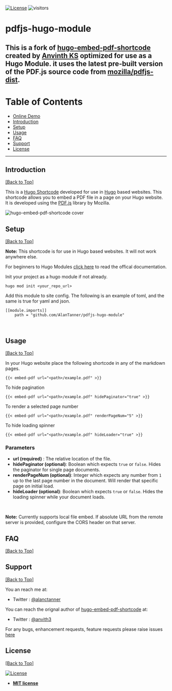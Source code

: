 [![License](http://img.shields.io/:license-mit-blue.svg?style=flat-square)](http://badges.mit-license.org) ![visitors](https://visitor-badge.glitch.me/badge?page_id=AlanTanner.pdfjs-hugo-module)
# pdfjs-hugo-module 
This is a fork of [hugo-embed-pdf-shortcode](https://github.com/anvithks/hugo-embed-pdf-shortcode) created by [Anvinth KS](https://github.com/anvithks) optimized for use as a Hugo Module. it uses the latest pre-built version of the PDF.js source code from [mozilla/pdfjs-dist](github.com/mozilla/pdfjs-dist).
---  
# Table of Contents  

* [Online Demo](https://polite-stone-0de443110.2.azurestaticapps.net/posts/pdfdemo/)
* [Introduction](#introduction)
* [Setup](#setup)  
* [Usage](#usage)  
* [FAQ](#faq)  
* [Support](#support)  
* [License](#license)  

---

## Introduction  
[\[Back to Top\]](#table-of-contents)

This is a [Hugo Shortcode](https://gohugo.io/extras/shortcodes/) developed for use in [Hugo](https://gohugo.io/) based websites. This shortcode allows you to embed a PDF file in a page on your Hugo website. It is developed using the [PDF.js](https://mozilla.github.io/pdf.js/) library by Mozilla.

![hugo-embed-pdf-shortcode cover](https://github.com/anvithks/hugo-embed-pdf-shortcode/blob/master/hugo-embed-pdf-cover.png)

## Setup  
[\[Back to Top\]](#table-of-contents)

**Note:**  This shortcode is for use in Hugo based websites. It will not work anywhere else. 

For beginners to Hugo Modules [click here](https://gohugo.io/hugo-modules/use-modules/) to read the offical documentation.

Init your project as a hugo module if not already.

```
hugo mod init <your_repo_url>
```

Add this module to site config. The following is an example of toml, and the same is true for yaml and json.

```
[[module.imports]]
    path = "github.com/AlanTanner/pdfjs-hugo-module"
```

<br />

## Usage  
[\[Back to Top\]](#table-of-contents)

In your Hugo website place the following shortcode in any of the markdown pages. 
```
{{< embed-pdf url="<path>/example.pdf" >}}

```

To hide pagination
```
{{< embed-pdf url="<path>/example.pdf" hidePaginator="true" >}}
```


To render a selected page number
```
{{< embed-pdf url="<path>/example.pdf" renderPageNum="5" >}}
```

To hide loading spinner
```
{{< embed-pdf url="<path>/example.pdf" hideLoader="true" >}}
```

### Parameters
- **url (required)** : The relative location of the file.  
- **hidePaginator (optional)**: Boolean which expects `true` or `false`. Hides the paginator for single page documents. 
- **renderPageNum (optional)**: Integer which expects any number from `1` up to the last page number in the document. Will render that specific page on initial load.
- **hideLoader (optional)**: Boolean which expects `true` or `false`. Hides the loading spinner while your document loads. 

<br />

**Note:** Currently supports local file embed. If absolute URL from the remote server is provided, configure the CORS header on that server.

## FAQ  
[\[Back to Top\]](#table-of-contents)

## Support  
[\[Back to Top\]](#table-of-contents)

You an reach me at:
- Twitter : [@alanctanner](https://twitter.com/alanctanner)

You can reach the orignal author of [hugo-embed-pdf-shortcode](https://github.com/anvithks/hugo-embed-pdf-shortcode) at:
- Twitter : [@anvith3](https://twitter.com/anvith3)

For any bugs, enhancement requests, feature requests please raise issues [here](https://github.com/AlanTanner/pdfjs-hugo-module/issues)

## License  
[\[Back to Top\]](#table-of-contents)

[![License](http://img.shields.io/:license-mit-blue.svg?style=flat-square)](http://badges.mit-license.org)

- **[MIT license](http://opensource.org/licenses/mit-license.php)**
